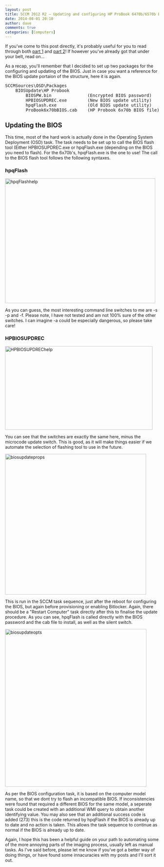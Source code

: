 ```yaml
---
layout: post
title: SCCM 2012 R2 – Updating and configuring HP ProBook 6470b/6570b BIOS in a task sequence – Part 3
date: 2014-08-01 20:10
author: dave
comments: true
categories: [Computers]
---
```

If you’ve come to this post directly, it's probably useful for you to read through both <a href="http://tookitaway.co.uk/sccm-2012-r2-updating-and-configuring-hp-probook-6470b6570b-bios-in-a-task-sequence-part-1/">part 1</a> and <a href="http://tookitaway.co.uk/sccm-2012-r2-updating-and-configuring-hp-probook-6470b6570b-bios-in-a-task-sequence-part-2/">part 2</a>! If however you've already got that under your belt, read on…

As a recap, you'll remember that I decided to set up two packages for the configuring and updating of the BIOS. Just in case you want a reference for the BIOS update portaion of the structure, here it is again.
<pre>SCCMSources\OSD\Packages
    BIOSUpdate\HP Probook
        BIOSPW.bin              (Encrypted BIOS password)
        HPBIOSUPDREC.exe        (New BIOS update utility)
        hpqFlash.exe            (Old BIOS update utility)
        ProBook6x70bBIOS.cab    (HP Probook 6x70b BIOS file)</pre>
<h2>Updating the BIOS</h2>
This time, most of the hard work is actually done in the Operating System Deployment (OSD) task. The task needs to be set up to call the BIOS flash tool (Either HPBIOSUPDREC.exe or hpqFlash.exe (depending on the BIOS you need to flash). For the 6x70b's, hpqFlash.exe is the one to use! The call to the BIOS flash tool follows the following syntaxes.
<h3>hpqFlash</h3>
<a href="http://tookitaway.co.uk/wp-content/uploads/2014/08/hpqFlashhelp.png"><img class="alignnone wp-image-1336 size-full" src="http://tookitaway.co.uk/wp-content/uploads/2014/08/hpqFlashhelp.png" alt="hpqFlashhelp" width="492" height="409" /></a>

As you can guess, the most interesting command line switches to me are -s -p and -f. Please note, I have not tested and am not 100% sure of the other switches. I can imagine -a could be especially dangerous, so please take care!
<h3>HPBIOSUPDREC</h3>
<a href="http://tookitaway.co.uk/wp-content/uploads/2014/08/HPBIOSUPDREChelp.png"><img class="alignnone wp-image-1337 size-full" src="http://tookitaway.co.uk/wp-content/uploads/2014/08/HPBIOSUPDREChelp.png" alt="HPBIOSUPDREChelp" width="483" height="274" /></a>

You can see that the switches are exactly the same here, minus the microcode update switch. This is good, as it will make things easier if we automate the selection of flashing tool to use in the future.

<a href="http://tookitaway.co.uk/wp-content/uploads/2014/08/biosupdateprops.png"><img class="alignnone wp-image-1338 size-full" src="http://tookitaway.co.uk/wp-content/uploads/2014/08/biosupdateprops.png" alt="biosupdateprops" width="462" height="461" /></a>

This is run in the SCCM task sequence, just after the reboot for configuring the BIOS, but again before provisioning or enabling Bitlocker. Again, there should be a "Restart Computer" task directly after this to finalise the update procedure. As you can see, hpqFlash is called directly with the BIOS password and the cab file to install, as well as the silent switch.

<a href="http://tookitaway.co.uk/wp-content/uploads/2014/08/biosupdateopts.png"><img class="alignnone wp-image-1339 size-full" src="http://tookitaway.co.uk/wp-content/uploads/2014/08/biosupdateopts.png" alt="biosupdateopts" width="463" height="517" /></a>

As per the BIOS configuration task, it is based on the computer model name, so that we dont try to flash an incompatible BIOS. If inconsistencies were found that required a different BIOS for the same model, a seperate task could be created with an additional WMI query to obtain another identifying value. You may also see that an additional success code is added (273) this is the code returned by hpqFlash if the BIOS is already up to date and no action is taken. This allows the task sequence to continue as normal if the BIOS is already up to date.

Again, I hope this has been a helpful guide on your path to automating some of the more annoying parts of the imaging process, usually left as manual tasks. As I've said before, please let me know if you’ve got a better way of doing things, or have found some innacuracies with my posts and I'll sort it out.
